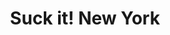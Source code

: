 ---
pid: LLG70
title: Suck it! New York
location_transcription: An Island
zipcode: '19109'
outside_phl: 'Philadelphia PA '
neighborhood: Center City
age: '15'
age_range: 13-19
instagram: 
image_file_name: LLG_70.jpg
proposal_transcription: It's the statue of liberty, but bigger
topic: Art,Culture,Philadelphia
topic_summary: 0, 0, 0
type: Sculpture Statue
keywords_other: New York, rivalry, statue of liberty, liberty
credit: Lucas
image_labels: 
twitter: 
facebook: 
permalink: "/monuments/llg70/"
layout: item-page
---